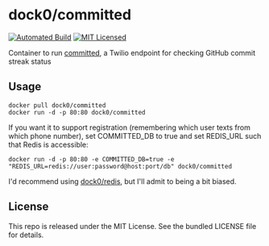 dock0/committed
=======

[![Automated Build](http://img.shields.io/badge/automated-build-green.svg)](https://hub.docker.com/r/dock0/committed/)
[![MIT Licensed](http://img.shields.io/badge/license-MIT-green.svg)](https://tldrlegal.com/license/mit-license)

Container to run [committed](https://github.com/akerl/committed), a Twilio endpoint for checking GitHub commit streak status

## Usage

```
docker pull dock0/committed
docker run -d -p 80:80 dock0/committed
```

If you want it to support registration (remembering which user texts from which phone number), set COMMITTED_DB to true and set REDIS_URL such that Redis is accessible:

```
docker run -d -p 80:80 -e COMMITTED_DB=true -e "REDIS_URL=redis://user:password@host:port/db" dock0/committed
```

I'd recommend using [dock0/redis](https://github.com/dock0/redis), but I'll admit to being a bit biased.

## License

This repo is released under the MIT License. See the bundled LICENSE file for details.

